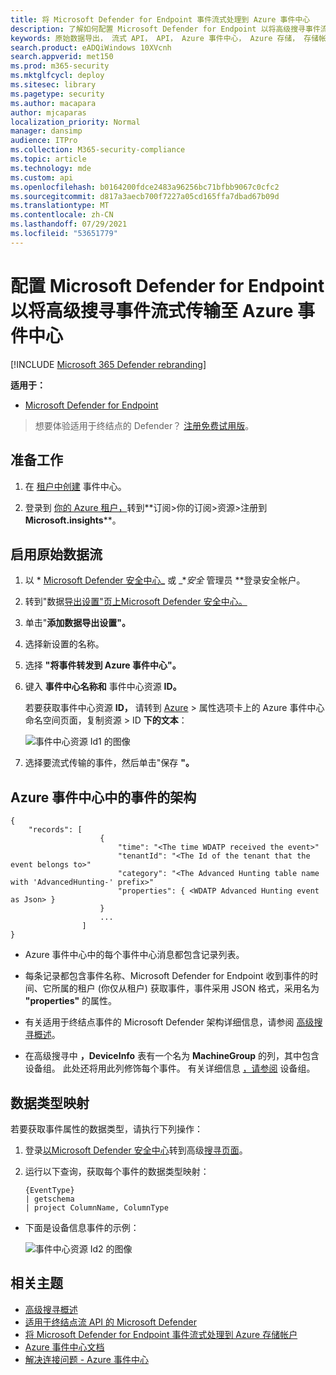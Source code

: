 ```yaml
---
title: 将 Microsoft Defender for Endpoint 事件流式处理到 Azure 事件中心
description: 了解如何配置 Microsoft Defender for Endpoint 以将高级搜寻事件流式处理到事件中心。
keywords: 原始数据导出， 流式 API， API， Azure 事件中心， Azure 存储， 存储帐户， 高级搜寻， 原始数据共享
search.product: eADQiWindows 10XVcnh
search.appverid: met150
ms.prod: m365-security
ms.mktglfcycl: deploy
ms.sitesec: library
ms.pagetype: security
ms.author: macapara
author: mjcaparas
localization_priority: Normal
manager: dansimp
audience: ITPro
ms.collection: M365-security-compliance
ms.topic: article
ms.technology: mde
ms.custom: api
ms.openlocfilehash: b0164200fdce2483a96256bc71bfbb9067c0cfc2
ms.sourcegitcommit: d817a3aecb700f7227a05cd165ffa7dbad67b09d
ms.translationtype: MT
ms.contentlocale: zh-CN
ms.lasthandoff: 07/29/2021
ms.locfileid: "53651779"
---
```

# <a name="configure-microsoft-defender-for-endpoint-to-stream-advanced-hunting-events-to-your-azure-event-hubs"></a>配置 Microsoft Defender for Endpoint 以将高级搜寻事件流式传输至 Azure 事件中心

[!INCLUDE [Microsoft 365 Defender rebranding](../../includes/microsoft-defender.md)]


**适用于：**

- [Microsoft Defender for Endpoint](https://go.microsoft.com/fwlink/?linkid=2154037)

> 想要体验适用于终结点的 Defender？ [注册免费试用版](https://signup.microsoft.com/create-account/signup?products=7f379fee-c4f9-4278-b0a1-e4c8c2fcdf7e&ru=https://aka.ms/MDEp2OpenTrial?ocid=docs-wdatp-configuresiem-abovefoldlink)。

## <a name="before-you-begin"></a>准备工作

1. 在 [租户中创建](/azure/event-hubs/) 事件中心。

2. 登录到 [你的 Azure 租户，](https://ms.portal.azure.com/)转到**订阅>你的订阅>资源>注册到 **Microsoft.insights****。

## <a name="enable-raw-data-streaming"></a>启用原始数据流

1. 以 * [Microsoft Defender 安全中心](https://securitycenter.windows.com)**_** 或 _*_安全_ 管理员 **登录安全帐户。

2. 转到"数据[导出设置"页上Microsoft Defender 安全中心。](https://securitycenter.windows.com/interoperability/dataexport)

3. 单击"**添加数据导出设置"。**

4. 选择新设置的名称。

5. 选择 **"将事件转发到 Azure 事件中心"。**

6. 键入 **事件中心名称和** 事件中心资源 **ID。**

   若要获取事件中心资源 **ID，** 请转到 [Azure](https://ms.portal.azure.com/) > 属性选项卡上的 Azure 事件中心命名空间页面，复制资源 \> ID **下的文本**：

   ![事件中心资源 Id1 的图像](images/event-hub-resource-id.png)

7. 选择要流式传输的事件，然后单击"保存 **"。**

## <a name="the-schema-of-the-events-in-azure-event-hubs"></a>Azure 事件中心中的事件的架构

```text
{
    "records": [
                    {
                        "time": "<The time WDATP received the event>"
                        "tenantId": "<The Id of the tenant that the event belongs to>"
                        "category": "<The Advanced Hunting table name with 'AdvancedHunting-' prefix>"
                        "properties": { <WDATP Advanced Hunting event as Json> }
                    }
                    ...
                ]
}
```

- Azure 事件中心中的每个事件中心消息都包含记录列表。

- 每条记录都包含事件名称、Microsoft Defender for Endpoint 收到事件的时间、它所属的租户 (你仅从租户) 获取事件，事件采用 JSON 格式，采用名为 **"properties"** 的属性。

- 有关适用于终结点事件的 Microsoft Defender 架构详细信息，请参阅 [高级搜寻概述](advanced-hunting-overview.md)。

- 在高级搜寻中 **，DeviceInfo** 表有一个名为 **MachineGroup** 的列，其中包含设备组。 此处还将用此列修饰每个事件。 有关详细信息 [，请参阅](machine-groups.md) 设备组。

## <a name="data-types-mapping"></a>数据类型映射

若要获取事件属性的数据类型，请执行下列操作：

1. 登录[以Microsoft Defender 安全中心](https://securitycenter.windows.com)转到高级[搜寻页面](https://securitycenter.windows.com/hunting-package)。

2. 运行以下查询，获取每个事件的数据类型映射：

   ```text
   {EventType}
   | getschema
   | project ColumnName, ColumnType 
   ```

- 下面是设备信息事件的示例：

  ![事件中心资源 Id2 的图像](images/machine-info-datatype-example.png)

## <a name="related-topics"></a>相关主题

- [高级搜寻概述](advanced-hunting-overview.md)
- [适用于终结点流 API 的 Microsoft Defender](raw-data-export.md)
- [将 Microsoft Defender for Endpoint 事件流式处理到 Azure 存储帐户](raw-data-export-storage.md)
- [Azure 事件中心文档](/azure/event-hubs/)
- [解决连接问题 - Azure 事件中心](/azure/event-hubs/troubleshooting-guide)
